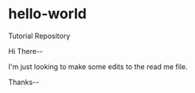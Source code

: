 # hello-world
Tutorial Repository

Hi There--

I'm just looking to make some edits to the read me file.

Thanks--


